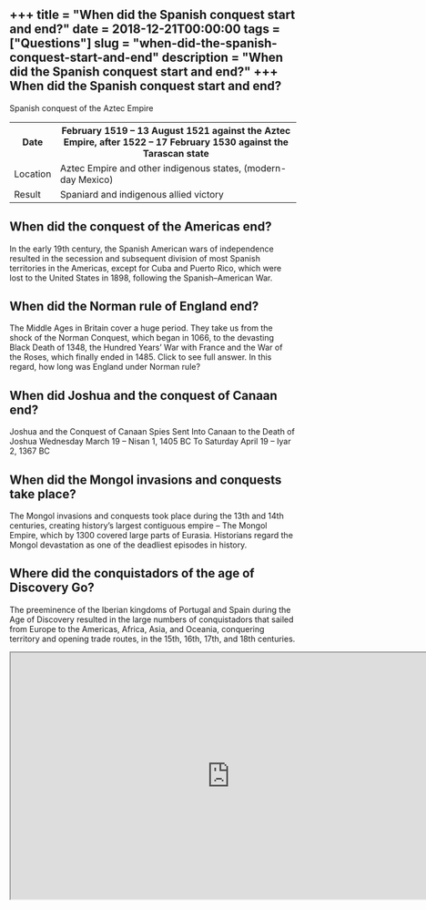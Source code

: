 +++
title = "When did the Spanish conquest start and end?"
date = 2018-12-21T00:00:00
tags = ["Questions"]
slug = "when-did-the-spanish-conquest-start-and-end"
description = "When did the Spanish conquest start and end?"
+++
When did the Spanish conquest start and end?
--------------------------------------------

Spanish conquest of the Aztec Empire

<table><tr><th>Date</th><th>February 1519 – 13 August 1521 against the Aztec Empire, after 1522 – 17 February 1530 against the Tarascan state</th></tr><tr><td>Location</td><td>Aztec Empire and other indigenous states, (modern-day Mexico)</td></tr><tr><td>Result</td><td>Spaniard and indigenous allied victory</td></tr></table>

When did the conquest of the Americas end?
------------------------------------------

In the early 19th century, the Spanish American wars of independence resulted in the secession and subsequent division of most Spanish territories in the Americas, except for Cuba and Puerto Rico, which were lost to the United States in 1898, following the Spanish–American War.

When did the Norman rule of England end?
----------------------------------------

The Middle Ages in Britain cover a huge period. They take us from the shock of the Norman Conquest, which began in 1066, to the devasting Black Death of 1348, the Hundred Years’ War with France and the War of the Roses, which finally ended in 1485. Click to see full answer. In this regard, how long was England under Norman rule?

When did Joshua and the conquest of Canaan end?
-----------------------------------------------

Joshua and the Conquest of Canaan Spies Sent Into Canaan to the Death of Joshua Wednesday March 19 – Nisan 1, 1405 BC To Saturday April 19 – Iyar 2, 1367 BC

When did the Mongol invasions and conquests take place?
-------------------------------------------------------

The Mongol invasions and conquests took place during the 13th and 14th centuries, creating history’s largest contiguous empire – The Mongol Empire, which by 1300 covered large parts of Eurasia. Historians regard the Mongol devastation as one of the deadliest episodes in history.

Where did the conquistadors of the age of Discovery Go?
-------------------------------------------------------

The preeminence of the Iberian kingdoms of Portugal and Spain during the Age of Discovery resulted in the large numbers of conquistadors that sailed from Europe to the Americas, Africa, Asia, and Oceania, conquering territory and opening trade routes, in the 15th, 16th, 17th, and 18th centuries.

<iframe allow="accelerometer; autoplay; clipboard-write; encrypted-media; gyroscope; picture-in-picture" allowfullscreen="" class="__youtube_prefs__  epyt-is-override  no-lazyload" data-no-lazy="1" data-origheight="433" data-origwidth="770" data-skipgform_ajax_framebjll="" height="433" id="_ytid_94511" loading="lazy" src="https://www.youtube.com/embed/suRAVIndO4Y?enablejsapi=1&autoplay=0&cc_load_policy=0&cc_lang_pref=&iv_load_policy=1&loop=0&modestbranding=0&rel=1&fs=1&playsinline=0&autohide=2&theme=dark&color=red&controls=1&" title="YouTube player" width="770"></iframe>